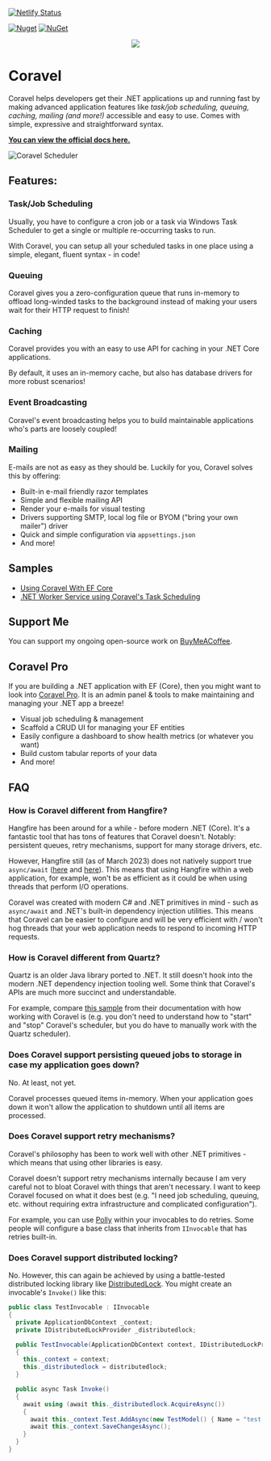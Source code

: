 [![Netlify Status](https://api.netlify.com/api/v1/badges/5f511f8d-d256-4e4f-a21f-b7a444b4d4f9/deploy-status)](https://app.netlify.com/sites/coravel-docs/deploys)

[![Nuget](https://img.shields.io/nuget/v/Coravel.svg)](https://www.nuget.org/packages/Coravel)
[![NuGet](https://img.shields.io/nuget/dt/Coravel.svg)](https://www.nuget.org/packages/Coravel)


<div align="center">
  <img src="./img/logo.png" style="max-width:200px" />
</div>

# Coravel

Coravel helps developers get their .NET applications up and running fast by making advanced application features like _task/job scheduling, queuing, caching, mailing (and more!)_ accessible and easy to use. Comes with simple, expressive and straightforward syntax.

**[You can view the official docs here.](https://docs.coravel.net/Installation/)**

![Coravel Scheduler](./img/scheduledailyreport.png)

## Features:

### Task/Job Scheduling

Usually, you have to configure a cron job or a task via Windows Task Scheduler to get a single or multiple re-occurring tasks to run.

With Coravel, you can setup all your scheduled tasks in one place using a simple, elegant, fluent syntax - in code!

### Queuing

Coravel gives you a zero-configuration queue that runs in-memory to offload long-winded tasks to the background instead of making your users wait for their HTTP request to finish!

### Caching

Coravel provides you with an easy to use API for caching in your .NET Core applications.

By default, it uses an in-memory cache, but also has database drivers for more robust scenarios!

### Event Broadcasting

Coravel's event broadcasting helps you to build maintainable applications who's parts are loosely coupled!

### Mailing

E-mails are not as easy as they should be. Luckily for you, Coravel solves this by offering:

- Built-in e-mail friendly razor templates
- Simple and flexible mailing API
- Render your e-mails for visual testing
- Drivers supporting SMTP, local log file or BYOM ("bring your own mailer") driver
- Quick and simple configuration via `appsettings.json`
- And more!

## Samples

- [Using Coravel With EF Core](https://github.com/jamesmh/coravel/tree/master/Samples/EFCoreSample)
- [.NET Worker Service using Coravel's Task Scheduling](https://github.com/jamesmh/coravel/tree/master/Samples/WorkerServiceScheduler)

## Support Me

You can support my ongoing open-source work on [BuyMeACoffee](https://www.buymeacoffee.com/gIPOyBD5N).

## Coravel Pro

If you are building a .NET application with EF (Core), then you might want to look into [Coravel Pro](https://www.pro.coravel.net/). It is an admin panel & tools to make maintaining and managing your .NET app a breeze!

- Visual job scheduling & management
- Scaffold a CRUD UI for managing your EF entities
- Easily configure a dashboard to show health metrics (or whatever you want)
- Build custom tabular reports of your data
- And more!

## FAQ

### How is Coravel different from Hangfire?

Hangfire has been around for a while - before modern .NET (Core). It's a fantastic tool that has tons of features that Coravel doesn't. Notably: persistent queues, retry mechanisms, support for many storage drivers, etc.

However, Hangfire still (as of March 2023) does not natively support true `async/await` ([here](https://github.com/HangfireIO/Hangfire/issues/1658) and [here](https://github.com/HangfireIO/Hangfire/issues/401)). This means that using Hangfire within a web application, for example, won't be as efficient as it could be when using threads that perform I/O operations.

Coravel was created with modern C# and .NET primitives in mind - such as `async/await` and .NET's built-in dependency injection utilities. This means that Coravel can be easier to configure and will be very efficient with / won't hog threads that your web application needs to respond to incoming HTTP requests.

### How is Coravel different from Quartz?

Quartz is an older Java library ported to .NET. It still doesn't hook into the modern .NET dependency injection tooling well. Some think that Coravel's APIs are much more succinct and understandable.

For example, compare [this sample](https://www.quartz-scheduler.net/documentation/quartz-3.x/quick-start.html#starting-a-sample-application) from their documentation with how working with Coravel is (e.g. you don't need to understand how to "start" and "stop" Coravel's scheduler, but you do have to manually work with the Quartz scheduler).

### Does Coravel support persisting queued jobs to storage in case my application goes down?

No. At least, not yet. 

Coravel processes queued items in-memory. When your application goes down it won't allow the application to shutdown until all items are processed.

### Does Coravel support retry mechanisms?

Coravel's philosophy has been to work well with other .NET primitives - which means that using other libraries is easy. 

Coravel doesn't support retry mechanisms internally because I am very careful not to bloat Coravel with things that aren't necessary. I want to keep Coravel focused on what it does best (e.g. "I need job scheduling, queuing, etc. without requiring extra infrastructure and complicated configuration").

For example, you can use [Polly](https://github.com/App-vNext/Polly) within your invocables to do retries. Some people will configure a base class that inherits from `IInvocable` that has retries built-in. 

### Does Coravel support distributed locking?

No. However, this can again be achieved by using a battle-tested distributed locking library like [DistributedLock](https://github.com/madelson/DistributedLock). You might create an invocable's `Invoke()` like this:

```csharp
public class TestInvocable : IInvocable
{
  private ApplicationDbContext _context;
  private IDistributedLockProvider _distributedlock;

  public TestInvocable(ApplicationDbContext context, IDistributedLockProvider distributedlock)
  {
    this._context = context;
    this._distributedlock = distributedlock;
  }

  public async Task Invoke()
  {
    await using (await this._distributedlock.AcquireAsync())
    {
      await this._context.Test.AddAsync(new TestModel() { Name = "test name" });
      await this._context.SaveChangesAsync();
    }
  }
}
```
